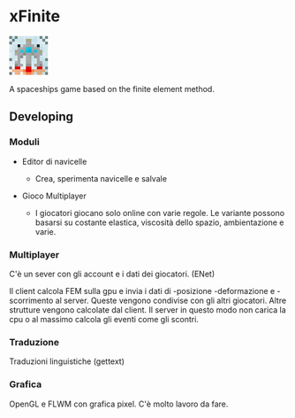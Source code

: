 # xFinite
![logo](img/logo.png?raw=true "Logo")

A spaceships game based on the finite element method.

## Developing
### Moduli
- Editor di navicelle
  - Crea, sperimenta navicelle e salvale


- Gioco Multiplayer
  - I giocatori giocano solo online con varie regole. Le variante possono basarsi su costante elastica, viscosità dello spazio, ambientazione e varie.

### Multiplayer
C'è un sever con gli account e i dati dei giocatori. (ENet)

Il client calcola FEM sulla gpu e invia i dati di -posizione -deformazione e -scorrimento al server. Queste vengono condivise con gli altri giocatori.
Altre strutture vengono calcolate dal client. Il server in questo modo non carica la cpu o al massimo calcola gli eventi come gli scontri.

### Traduzione
Traduzioni linguistiche (gettext)
### Grafica
OpenGL e FLWM con grafica pixel. C'è molto lavoro da fare.
